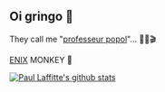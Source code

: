 ## Oi gringo 👋

They call me "[professeur popol](https://www.youtube.com/live/7th3T93Fqs0)"... 👨‍⚕🎬️

[ENIX](https://enix.io/) MONKEY 🦍

[![Paul Laffitte's github stats](https://github-readme-stats.vercel.app/api?username=plaffitt&show_icons=true&theme=dark)](https://github.com/anuraghazra/github-readme-stats)
<!--
**plaffitt/plaffitt** is a ✨ _special_ ✨ repository because its `README.md` (this file) appears on your GitHub profile.

Here are some ideas to get you started:

- 🔭 I’m currently working on ...
- 🌱 I’m currently learning ...
- 👯 I’m looking to collaborate on ...
- 🤔 I’m looking for help with ...
- 💬 Ask me about ...
- 📫 How to reach me: ...
- 😄 Pronouns: ...
- ⚡ Fun fact: ...
-->
